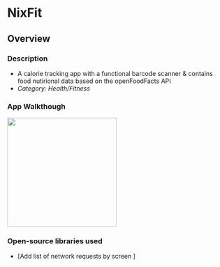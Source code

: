 # NixFit

## Overview
### Description
- A calorie tracking app with a functional barcode scanner & contains food nutirional data based on the openFoodFacts API
- **Category:* Health/Fitness*

### App Walkthough
<img src="" width=250><br>


### Open-source libraries used
- [Add list of network requests by screen ]
